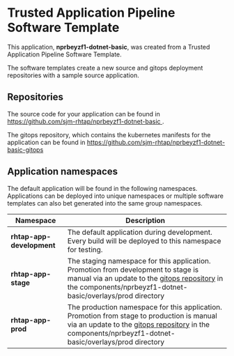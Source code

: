 # Trusted Application Pipeline Software Template

This application, **nprbeyzf1-dotnet-basic**, was created from a Trusted Application Pipeline Software Template.

The software templates create a new source and gitops deployment repositories with a sample source application. 

## Repositories

The source code for your application can be found in [https://github.com/sjm-rhtap/nprbeyzf1-dotnet-basic ](https://github.com/sjm-rhtap/nprbeyzf1-dotnet-basic ).
 
The gitops repository, which contains the kubernetes manifests for the application can be found in 
[https://github.com/sjm-rhtap/nprbeyzf1-dotnet-basic-gitops ](https://github.com/sjm-rhtap/nprbeyzf1-dotnet-basic-gitops ) 

## Application namespaces 

The default application will be found in the following namespaces. Applications can be deployed into unique namespaces or multiple software templates can also bet generated into the same group namespaces.  

|  Namespace   |  Description   |  
| -------- | -------- |   
| **rhtap-app-development** | The default application during development. Every build will be deployed to this namespace for testing. | 
| **rhtap-app-stage** | The staging namespace for this application. Promotion from development to stage is manual via an update to the [gitops repository](https://github.com/sjm-rhtap/nprbeyzf1-dotnet-basic-gitops ) in the components/nprbeyzf1-dotnet-basic/overlays/prod directory |  
| **rhtap-app-prod** | The production namespace for this application. Promotion from stage to production is manual via an update to the [gitops repository](https://github.com/sjm-rhtap/nprbeyzf1-dotnet-basic-gitops ) in the components/nprbeyzf1-dotnet-basic/overlays/prod directory | 